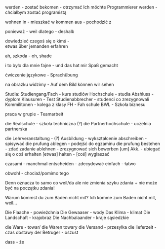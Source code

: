 werden - zostać
bekomen - otrzymać
Ich möchte Programmierer werden - chciałbym zostać programistą

wohnen in - mieszkać w 
kommen aus - pochodzić z

ponieważ - weil
dlatego - deshalb

dowiedzieć czegoś się o kimś -   
etwas über jemanden erfahren

ah, szkoda - oh, shade

i to było dla mnie fajne - und das hat mir Spaß gemacht

ćwiczenie językowe - Sprachübung

na obrazku widzimy - Auf dem Bild können wir sehen

Studia:
Studiengang/Fach - kurs studiów
Hochschule - studia
Abshluss - dyplom
Klausuren - Test
Studienabbrecher - studenci co zrezygnowali
Kommilitonen - kolega z klasy
FH - Fah schule
BWL - Szkoła biznesu

praca w grupie - Teamarbeit

die Realschule - szkoła techniczna (?)
die Partnerhochschule - uczelnia partnerska

die Lehrveranstaltung - (?)
Ausbildung - wykształcenie
abschreiben - spisywać
die prufung ablegen - podejść do egzaminu
die prufung bestehen - zdać zadanie
ablehnen - zrezygnować
sich bewerben [um] Akk. - ubiegać się o coś
erhalten
[etwas] halten - [coś] wygłaszać 

czasami - manchmal
entscheiden - zdecydować
einfach - łatwo

obwohl - chociaż/pomimo tego

Denn oznacza to samo co weil/da ale nie zmienia szyku zdania + nie może być na początku zdania!

Warum kommst du zum Baden nicht mit?
Ich komme zum Baden nicht mit, weil...

Die Flaache - powieżchnia
Die Gewaaser - wody
Das Klima - klimat
Die Landschaft - krajobraz
Die Nachbalaander - kraje sąsiedzkie

die Ware - towar/ die Waren towary
die Versand - przesyłka
die lieferzeit - czas dostawy
der Betruger - oszust

dass - że
